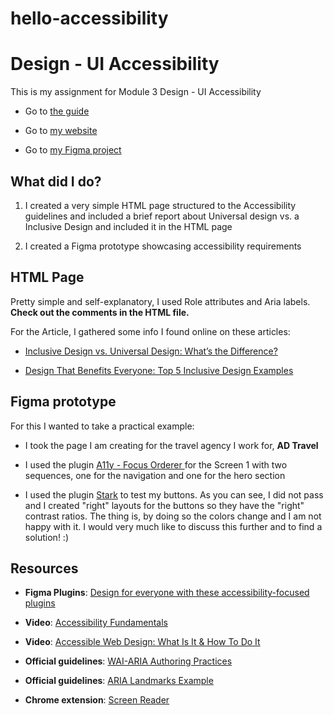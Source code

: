 # hello-accessibility

# Design - UI Accessibility

This is my assignment for Module 3 Design - UI Accessibility

- Go to [the guide](https://io.tskoli.dev/guides/61447cd178de2900086b1e9e)

- Go to [my website](xxx)

- Go to [my Figma project](https://www.figma.com/file/EjWSDoWUnmLArsZUi1Zql2/Design---UI-Accessibility?node-id=0%3A1)

## What did I do?

1. I created a very simple HTML page structured to the Accessibility guidelines and included a brief report about Universal design vs. a Inclusive Design and included it in the HTML page

2. I created a Figma prototype showcasing accessibility requirements

## HTML Page

Pretty simple and self-explanatory, I used Role attributes and Aria labels. **Check out the comments in the HTML file.**

For the Article, I gathered some info I found online on these articles:

- [Inclusive Design vs. Universal Design: What’s the Difference?](https://careerfoundry.com/en/blog/ux-design/universal-vs-inclusive-design/)

- [Design That Benefits Everyone: Top 5 Inclusive Design Examples](https://www.eleken.co/blog-posts/design-that-benefits-everyone-top-5-inclusive-design-examples)

## Figma prototype

For this I wanted to take a practical example:

- I took the page I am creating for the travel agency I work for, **AD Travel**

- I used the plugin [A11y - Focus Orderer ](https://www.figma.com/community/plugin/731310036968334777/A11y---Focus-Orderer) for the Screen 1 with two sequences, one for the navigation and one for the hero section

- I used the plugin [Stark](https://www.figma.com/community/plugin/732603254453395948/Stark) to test my buttons. As you can see, I did not pass and I created "right" layouts for the buttons so they have the "right" contrast ratios. The thing is, by doing so the colors change and I am not happy with it. I would very much like to discuss this further and to find a solution! :)

## Resources

- **Figma Plugins**: [Design for everyone with these accessibility-focused plugins](https://www.figma.com/blog/design-for-everyone-with-these-accessibility-focused-plugins/)

- **Video**: [Accessibility Fundamentals](https://www.youtube.com/watch?v=z8xUCzToff8)

- **Video**: [Accessible Web Design: What Is It & How To Do It](https://www.youtube.com/watch?v=-ao_Kc_8rpE)

- **Official guidelines**: [WAI-ARIA Authoring Practices](https://www.w3.org/TR/wai-aria-practices-1.1/#toc)

- **Official guidelines**: [ARIA Landmarks Example](https://www.w3.org/TR/wai-aria-practices-1.1/examples/landmarks/form.html)

- **Chrome extension**: [Screen Reader](https://chrome.google.com/webstore/detail/screen-reader/kgejglhpjiefppelpmljglcjbhoiplfn)
